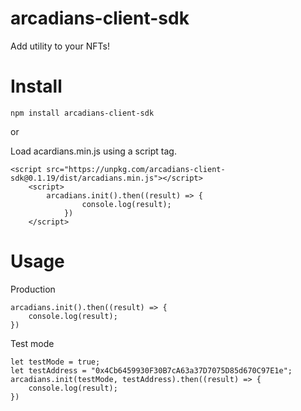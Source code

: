 # arcadians-client-sdk

Add utility to your NFTs!

# Install

```
npm install arcadians-client-sdk
```

or

Load acardians.min.js using a script tag.

```
<script src="https://unpkg.com/arcadians-client-sdk@0.1.19/dist/arcadians.min.js"></script>
    <script>
        arcadians.init().then((result) => {
                console.log(result);
            })
    </script>
```

# Usage

Production

```
arcadians.init().then((result) => {
    console.log(result);
})
```

Test mode

```
let testMode = true;
let testAddress = "0x4Cb6459930F30B7cA63a37D7075D85d670C97E1e";
arcadians.init(testMode, testAddress).then((result) => {
    console.log(result);
})
```
